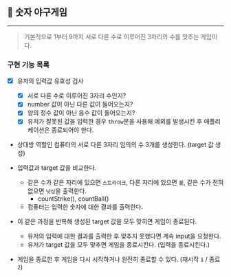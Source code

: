 ## 🚀 숫자 야구게임

---

> 기본적으로 1부터 9까지 서로 다른 수로 이루어진 3자리의 수를 맞추는 게임이다.

### 구현 기능 목록

- [x] 유저의 입력값 유효성 검사

  - [x] 서로 다른 수로 이루어진 3자리 수인지?
  - [x] number 값이 아닌 다른 값이 들어오는지?
  - [x] 양의 정수 값이 아닌 음수 값이 들어오는지?
  - [x] 유저가 잘못된 값을 입력한 경우 `throw`문을 사용해 예외를 발생시킨 후 애플리케이션은 종료되어야 한다.

- 상대방 역할인 컴퓨터의 서로 다른 3자리 임의의 수 3개를 생성한다. (target 값 생성)
- 입력값과 target 값을 비교한다.

  - 같은 수가 같은 자리에 있으면 `스트라이크`, 다른 자리에 있으면 `볼`, 같은 수가 전혀 없으면 `낫싱`을 출력한다.
    - countStrike(), countBall()
  - 컴퓨터는 입력한 숫자에 대한 결과를 출력한다.

- 이 같은 과정을 반복해 생성된 target 값을 모두 맞히면 게임이 종료된다.
  - 유저의 입력에 대한 결과를 출력한 후 맞추지 못했다면 계속 input을 요청한다.
  - 유저가 target 값을 모두 맞추면 게임을 종료시킨다. (입력을 종료시킨다.)
- 게임을 종료한 후 게임을 다시 시작하거나 완전히 종료할 수 있다. (재시작 `1` / 종료 `2`)
